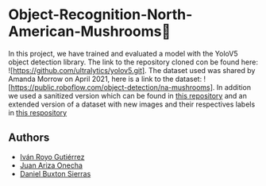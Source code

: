 # Object-Recognition-North-American-Mushrooms🍄
In this project, we have trained and evaluated a model with the YoloV5 object detection library. The link to the repository cloned con be found here: ![https://github.com/ultralytics/yolov5.git]. The dataset used was shared by Amanda Morrow on April 2021, here is a link to the dataset: ![https://public.roboflow.com/object-detection/na-mushrooms]. In addition we used a sanitized version which can be found in [this repository](https://github.com/ivanbisimbrero/NorthAmericanMushrooms.git) and an extended version of a dataset with new images and their respectives labels in [this respository](https://github.com/dbsDevelops/North-American-Mushrooms-Extended.git)

## Authors
- [Iván Royo Gutiérrez](https://github.com/ivanbisimbrero)
- [Juan Ariza Onecha](https://github.com/alu129156)
- [Daniel Buxton Sierras](https://github.com/dbsDevelops)
